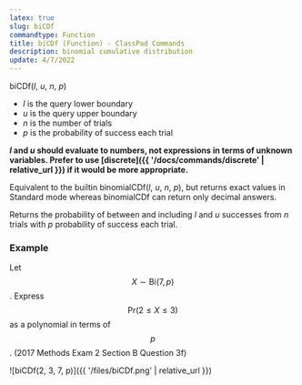 ```yaml
---
latex: true
slug: biCDf
commandtype: Function
title: biCDf (Function) - ClassPad Commands
description: binomial cumulative distribution
update: 4/7/2022
---
```


biCDf(*l*, *u*, *n*, *p*)
- *l* is the query lower boundary
- *u* is the query upper boundary
- *n* is the number of trials
- *p* is the probability of success each trial

***l* and *u* should evaluate to numbers, not expressions in terms of unknown variables. Prefer to use [discrete]({{ '/docs/commands/discrete' | relative_url }}) if it would be more appropriate.**

Equivalent to the builtin binomialCDf(*l*, *u*, *n*, *p*), but returns exact values in Standard mode whereas binomialCDf can return only decimal answers.

Returns the probability of between and including *l* and *u* successes from *n* trials with *p* probability of success each trial.

### Example

Let $$ X \sim \mathrm{Bi}(7, p) $$. Express $$ \mathrm{Pr}(2 \leq X \leq 3) $$ as a polynomial in terms of $$ p $$. (2017 Methods Exam 2 Section B Question 3f)

![biCDf(2, 3, 7, p)]({{ '/files/biCDf.png' | relative_url }})
